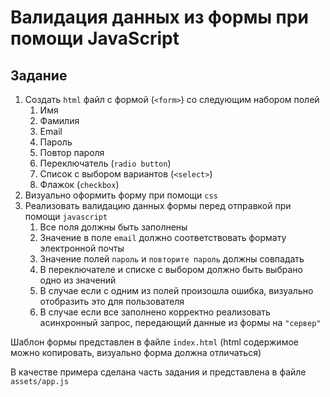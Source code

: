 # Валидация данных из формы при помощи JavaScript

## Задание

1. Создать `html` файл с формой (`<form>`) со следующим набором полей
    1. Имя
    2. Фамилия
    3. Email
    4. Пароль
    5. Повтор пароля
    6. Переключатель (`radio button`)
    7. Список с выбором вариантов (`<select>`)
    8. Флажок (`checkbox`)
2. Визуально оформить форму при помощи `css`
3. Реализовать валидацию данных формы перед отправкой при помощи `javascript`
   1. Все поля должны быть заполнены
   2. Значение в поле `email` должно соответствовать формату электронной почты
   3. Значение полей `пароль` и `повторите пароль` должны совпадать
   4. В переключателе и списке с выбором должно быть выбрано одно из значений
   5. В случае если с одним из полей произошла ошибка, визуально отобразить это для пользователя
   6. В случае если все заполнено корректно реализовать асинхронный запрос, передающий данные из формы на `"сервер"`

Шаблон формы представлен в файле `index.html` (html содержимое можно копировать, визуально форма должна отличаться)

В качестве примера сделана часть задания и представлена в файле `assets/app.js`
